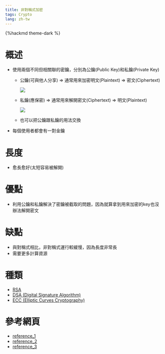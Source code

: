 ```yaml
---
title: 非對稱式加密
tags: Crypto
lang: zh-tw
---
```


{%hackmd theme-dark %}

# 概述
- 使用兩個不同但相關聯的密鑰，分別為公鑰(Public Key)和私鑰(Private Key)
    - 公鑰(可與他人分享) => 通常用來加密明文(Plaintext) => 密文(Ciphertext)
    
        ![](https://i.imgur.com/wZT6lVZ.png)

    - 私鑰(應保密) => 通常用來解開密文(Ciphertext) => 明文(Plaintext)
        
        ![](https://i.imgur.com/YzfB8NQ.png)
    
    - 也可以把公鑰跟私鑰的用法交換
- 每個使用者都會有一對金鑰

# 長度
- 愈長愈好(太短容易被解開)

# 優點
- 利用公鑰和私鑰解決了密鑰被截取的問題，因為就算拿到用來加密的key也沒辦法解開密文

# 缺點
- 與對稱式相比，非對稱式運行較緩慢，因為長度非常長
- 需要更多計算資源

# 種類
- [RSA](https://github.com/hehank/CTF_Practice/tree/main/Crypto/%E9%9D%9E%E5%B0%8D%E7%A8%B1%E5%BC%8F/RSA)
- [DSA (Digital Signature Algorithm)]()
- [ECC (Elliptic Curves Cryptography)]()

# 參考網頁
- [reference_1](https://academy.binance.com/zt/articles/symmetric-vs-asymmetric-encryption)
- [reference_2](https://medium.com/@RiverChan/%E5%9F%BA%E7%A4%8E%E5%AF%86%E7%A2%BC%E5%AD%B8-%E5%B0%8D%E7%A8%B1%E5%BC%8F%E8%88%87%E9%9D%9E%E5%B0%8D%E7%A8%B1%E5%BC%8F%E5%8A%A0%E5%AF%86%E6%8A%80%E8%A1%93-de25fd5fa537)
- [reference_3](https://www.itread01.com/content/1544153222.html)
